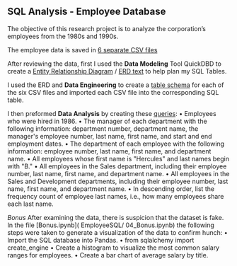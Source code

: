 ## SQL Analysis - Employee Database
The objective of this research project is to analyze the corporation’s employees from the 1980s and 1990s. 

The employee data is saved in [6 separate CSV files]( EmployeeSQL/data)

After reviewing the data, first I used the **Data Modeling** Tool QuickDBD to create a [Entity Relationship Diagram](EmployeeSQL/01_ERD.png) / [ERD text](EmployeeSQL/01_ERD.txt) to help plan my SQL Tables. 

I used the ERD and **Data Engineering** to create a [table schema](EmployeeSQL/02_table_schemata.sql) for each of the six CSV files and imported each CSV file into the corresponding SQL table. 

I then preformed **Data Analysis** by creating these [queries](EmployeeSQL/03_queries.sql):
•	Employees who were hired in 1986.
•	The manager of each department with the following information: department number, department name, the manager's employee number, last name, first name, and start and end employment dates.
•	The department of each employee with the following information: employee number, last name, first name, and department name.
•	All employees whose first name is "Hercules" and last names begin with "B."
•	All employees in the Sales department, including their employee number, last name, first name, and department name.
•	All employees in the Sales and Development departments, including their employee number, last name, first name, and department name.
•	In descending order, list the frequency count of employee last names, i.e., how many employees share each last name.


*Bonus*
After examining the data, there is suspicion that the dataset is fake. In the file [Bonus.ipynb]( EmployeeSQL/ 04_Bonus.ipynb)
the following steps were taken to generate a visualization of the data to confirm hunch:
•	Import the SQL database into Pandas.
•	from sqlalchemy import create_engine
•	Create a histogram to visualize the most common salary ranges for employees.
•	Create a bar chart of average salary by title.
